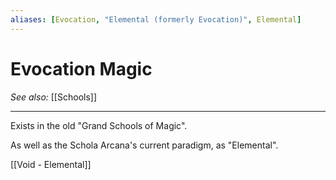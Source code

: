 ```yaml
---
aliases: [Evocation, "Elemental (formerly Evocation)", Elemental]
---
```

# Evocation Magic
*See also:* [[Schools]]
___
Exists in the old "Grand Schools of Magic".

As well as the Schola Arcana's current paradigm, as "Elemental".

[[Void - Elemental]]
